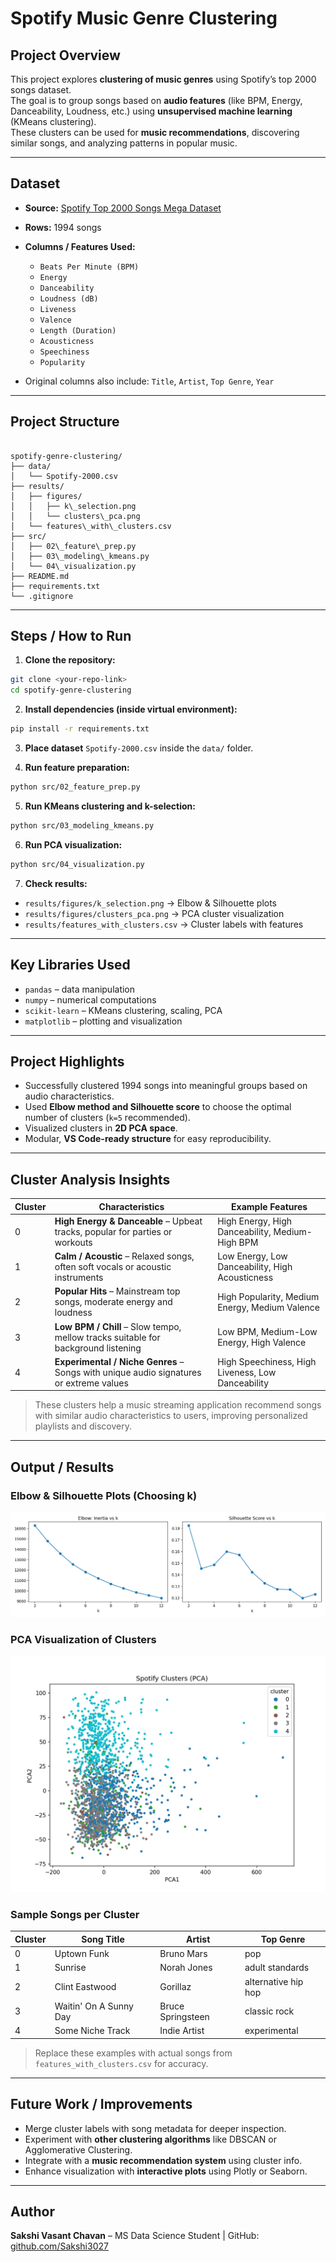 # Spotify Music Genre Clustering

## Project Overview
This project explores **clustering of music genres** using Spotify’s top 2000 songs dataset.  
The goal is to group songs based on **audio features** (like BPM, Energy, Danceability, Loudness, etc.) using **unsupervised machine learning** (KMeans clustering).  
These clusters can be used for **music recommendations**, discovering similar songs, and analyzing patterns in popular music.

---

## Dataset
- **Source:** [Spotify Top 2000 Songs Mega Dataset](https://www.kaggle.com/datasets/iamsumat/spotify-top-2000s-mega-dataset?resource=download)
- **Rows:** 1994 songs  
- **Columns / Features Used:**  
  - `Beats Per Minute (BPM)`  
  - `Energy`  
  - `Danceability`  
  - `Loudness (dB)`  
  - `Liveness`  
  - `Valence`  
  - `Length (Duration)`  
  - `Acousticness`  
  - `Speechiness`  
  - `Popularity`  

- Original columns also include: `Title`, `Artist`, `Top Genre`, `Year`

---

## Project Structure

```

spotify-genre-clustering/
├── data/
│   └── Spotify-2000.csv
├── results/
│   ├── figures/
│   │   ├── k\_selection.png
│   │   └── clusters\_pca.png
│   └── features\_with\_clusters.csv
├── src/
│   ├── 02\_feature\_prep.py
│   ├── 03\_modeling\_kmeans.py
│   └── 04\_visualization.py
├── README.md
├── requirements.txt
└── .gitignore

````

---

## Steps / How to Run

1. **Clone the repository:**
```bash
git clone <your-repo-link>
cd spotify-genre-clustering
````

2. **Install dependencies (inside virtual environment):**

```bash
pip install -r requirements.txt
```

3. **Place dataset** `Spotify-2000.csv` inside the `data/` folder.

4. **Run feature preparation:**

```bash
python src/02_feature_prep.py
```

5. **Run KMeans clustering and k-selection:**

```bash
python src/03_modeling_kmeans.py
```

6. **Run PCA visualization:**

```bash
python src/04_visualization.py
```

7. **Check results:**

* `results/figures/k_selection.png` → Elbow & Silhouette plots
* `results/figures/clusters_pca.png` → PCA cluster visualization
* `results/features_with_clusters.csv` → Cluster labels with features

---

## Key Libraries Used

* `pandas` – data manipulation
* `numpy` – numerical computations
* `scikit-learn` – KMeans clustering, scaling, PCA
* `matplotlib` – plotting and visualization

---

## Project Highlights

* Successfully clustered 1994 songs into meaningful groups based on audio characteristics.
* Used **Elbow method and Silhouette score** to choose the optimal number of clusters (`k=5` recommended).
* Visualized clusters in **2D PCA space**.
* Modular, **VS Code-ready structure** for easy reproducibility.

---

## Cluster Analysis Insights

| Cluster | Characteristics                                                                        | Example Features                                  |
| ------- | -------------------------------------------------------------------------------------- | ------------------------------------------------- |
| 0       | **High Energy & Danceable** – Upbeat tracks, popular for parties or workouts           | High Energy, High Danceability, Medium-High BPM   |
| 1       | **Calm / Acoustic** – Relaxed songs, often soft vocals or acoustic instruments         | Low Energy, Low Danceability, High Acousticness   |
| 2       | **Popular Hits** – Mainstream top songs, moderate energy and loudness                  | High Popularity, Medium Energy, Medium Valence    |
| 3       | **Low BPM / Chill** – Slow tempo, mellow tracks suitable for background listening      | Low BPM, Medium-Low Energy, High Valence          |
| 4       | **Experimental / Niche Genres** – Songs with unique audio signatures or extreme values | High Speechiness, High Liveness, Low Danceability |

> These clusters help a music streaming application recommend songs with similar audio characteristics to users, improving personalized playlists and discovery.

---

## Output / Results

### Elbow & Silhouette Plots (Choosing k)

![Elbow & Silhouette](results/figures/k_selection.png)

### PCA Visualization of Clusters

![Clusters PCA](results/figures/clusters_pca.png)

### Sample Songs per Cluster

| Cluster | Song Title             | Artist            | Top Genre           |
| ------- | ---------------------- | ----------------- | ------------------- |
| 0       | Uptown Funk            | Bruno Mars        | pop                 |
| 1       | Sunrise                | Norah Jones       | adult standards     |
| 2       | Clint Eastwood         | Gorillaz          | alternative hip hop |
| 3       | Waitin' On A Sunny Day | Bruce Springsteen | classic rock        |
| 4       | Some Niche Track       | Indie Artist      | experimental        |

> Replace these examples with actual songs from `features_with_clusters.csv` for accuracy.

---

## Future Work / Improvements

* Merge cluster labels with song metadata for deeper inspection.
* Experiment with **other clustering algorithms** like DBSCAN or Agglomerative Clustering.
* Integrate with a **music recommendation system** using cluster info.
* Enhance visualization with **interactive plots** using Plotly or Seaborn.

---

## Author

**Sakshi Vasant Chavan** – MS Data Science Student | GitHub: [github.com/Sakshi3027](https://github.com/Sakshi3027)

````



